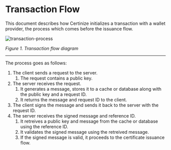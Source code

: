 # Transaction Flow

This document describes how Certinize initializes a transaction with a wallet provider, the process which comes before the issuance flow.

![transaction-process](https://user-images.githubusercontent.com/65858941/196440691-33b98288-a274-449c-b429-7c39efd7e9bb.jpg)

*Figure 1. Transaction flow diagram*

---

The process goes as follows:

1. The client sends a request to the server.
    1. The request contains a public key.
2. The server receives the request.
    1. It generates a message, stores it to a cache or database along with the public key and a request ID.
    2. It returns the message and request ID to the client.
3. The client signs the message and sends it back to the server with the request ID.
4. The server receives the signed message and reference ID.
    1. It retreives a public key and message from the cache or database using the reference ID.
    2. It validates the signed message using the retreived message.
    3. If the signed message is valid, it proceeds to the certificate issuance flow.
  
